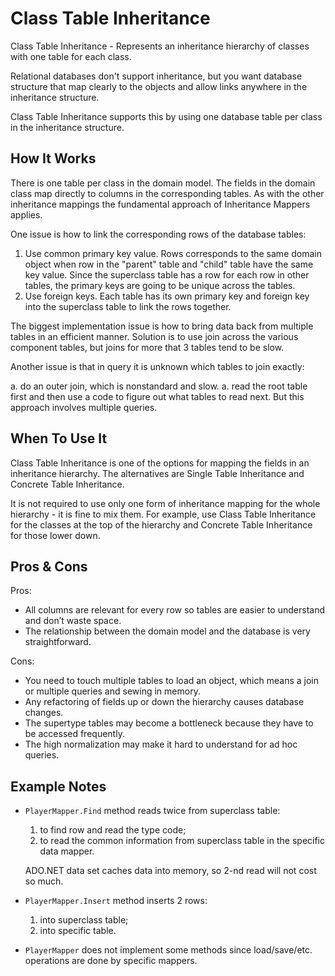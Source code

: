 ﻿# Class Table Inheritance

Class Table Inheritance - Represents an inheritance hierarchy of classes with one table for each class.

Relational databases don't support inheritance,
but you want database structure that map clearly to the objects and
allow links anywhere in the inheritance structure.

Class Table Inheritance supports this by using one database table per class in the inheritance structure.

## How It Works

There is one table per class in the domain model.
The fields in the domain class map directly to columns in the corresponding tables.
As with the other inheritance mappings the fundamental approach of Inheritance Mappers applies.

One issue is how to link the corresponding rows of the database tables:

1. Use common primary key value.
   Rows corresponds to the same domain object when row in the "parent" table and "child" table have the same key value.
   Since the superclass table has a row for each row in other tables, the primary keys are going to be unique across the tables.
1. Use foreign keys.
   Each table has its own primary key and foreign key into the superclass table to link the rows together.

The biggest implementation issue is how to bring data back from multiple tables in an efficient manner.
Solution is to use join across the various component tables, but joins for more that 3 tables tend to be slow.

Another issue is that in query it is unknown which tables to join exactly:

a. do an outer join, which is nonstandard and slow.
a. read the root table first and then use a code to figure out what tables to read next.
   But this approach involves multiple queries.

## When To Use It

Class Table Inheritance is one of the options for mapping the fields in an inheritance hierarchy.
The alternatives are Single Table Inheritance and Concrete Table Inheritance.

It is not required to use only one form of inheritance mapping for the whole hierarchy - it is fine to mix them.
For example, use Class Table Inheritance for the classes at the top of the hierarchy and Concrete Table Inheritance for those lower down.

## Pros & Cons

Pros:

- All columns are relevant for every row so tables are easier to understand and don’t waste space.
- The relationship between the domain model and the database is very
straightforward.

Cons:

- You need to touch multiple tables to load an object, which means a join or multiple queries and sewing in memory.
- Any refactoring of fields up or down the hierarchy causes database changes.
- The supertype tables may become a bottleneck because they have to be accessed frequently.
- The high normalization may make it hard to understand for ad hoc queries.

## Example Notes

- `PlayerMapper.Find` method reads twice from superclass table:
	1. to find row and read the type code;
	1. to read the common information from superclass table in the specific data mapper.
	
  ADO.NET data set caches data into memory, so 2-nd read will not cost so much.

- `PlayerMapper.Insert` method inserts 2 rows:
    1. into superclass table;
	1. into specific table.

- `PlayerMapper` does not implement some methods since load/save/etc. operations are done by specific mappers.

